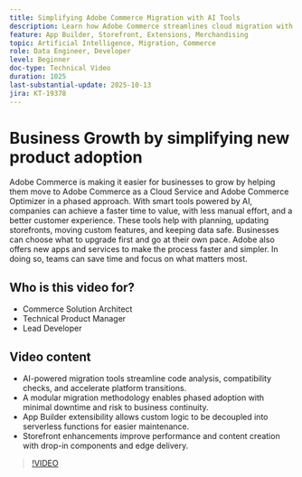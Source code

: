 ```yaml
---
title: Simplifying Adobe Commerce Migration with AI Tools
description: Learn how Adobe Commerce streamlines cloud migration with AI tools, modular adoption, and faster development for scalable business growth.
feature: App Builder, Storefront, Extensions, Merchandising
topic: Artificial Intelligence, Migration, Commerce
role: Data Engineer, Developer
level: Beginner
doc-type: Technical Video
duration: 1025
last-substantial-update: 2025-10-13
jira: KT-19378
---
```


# Business Growth by simplifying new product adoption

Adobe Commerce is making it easier for businesses to grow by helping them move to Adobe Commerce as a Cloud Service and Adobe Commerce Optimizer in a phased approach. With smart tools powered by AI, companies can achieve a faster time to value, with less manual effort, and a better customer experience. These tools help with planning, updating storefronts, moving custom features, and keeping data safe. Businesses can choose what to upgrade first and go at their own pace. Adobe also offers new apps and services to make the process faster and simpler. In doing so, teams can save time and focus on what matters most.

## Who is this video for?

* Commerce Solution Architect
* Technical Product Manager
* Lead Developer

## Video content

* AI-powered migration tools streamline code analysis, compatibility checks, and accelerate platform transitions.
* A modular migration methodology enables phased adoption with minimal downtime and risk to business continuity.
* App Builder extensibility allows custom logic to be decoupled into serverless functions for easier maintenance.
* Storefront enhancements improve performance and content creation with drop-in components and edge delivery.

>[!VIDEO](https://video.tv.adobe.com/v/347573/?learn=on&enablevpops)
